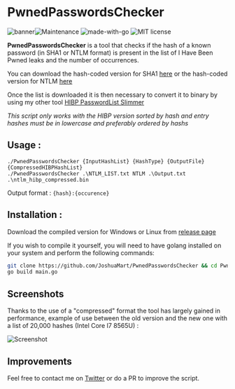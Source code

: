 # PwnedPasswordsChecker
![banner](https://zupimages.net/up/20/04/zsp8.png)![Maintenance](https://img.shields.io/badge/Maintained%3F-yes-green.svg) ![made-with-go](https://img.shields.io/badge/made%20with-go-blue)  ![MIT license](https://img.shields.io/badge/License-MIT-blue.svg)

**PwnedPasswordsChecker** is a tool that checks if the hash of a known password (in SHA1 or NTLM format) is present in the list of I Have Been Pwned leaks and the number of occurrences.

You can download the hash-coded version for SHA1 [here](https://downloads.pwnedpasswords.com/passwords/pwned-passwords-sha1-ordered-by-hash-v6.7z) or the hash-coded version for NTLM [here](https://downloads.pwnedpasswords.com/passwords/pwned-passwords-ntlm-ordered-by-hash-v6.7z)

Once the list is downloaded it is then necessary to convert it to binary by using my other tool [HIBP PasswordList Slimmer](https://github.com/JoshuaMart/HIBP_PasswordList_Slimmer)

*This script only works with the HIBP version sorted by hash and entry hashes must be in lowercase and preferably ordered by hashs*

## Usage :
```
./PwnedPasswordsChecker {InputHashList} {HashType} {OutputFile} {CompressedHIBPHashList}
./PwnedPasswordsChecker .\NTLM_LIST.txt NTLM .\Output.txt .\ntlm_hibp_compressed.bin
```

Output format : `{hash}:{occurence}`

## Installation :
Download the compiled version for Windows or Linux from [release page](https://github.com/JoshuaMart/PwnedPasswordsChecker/releases)

If you wish to compile it yourself, you will need to have golang installed on your system and perform the following commands:
```bash
git clone https://github.com/JoshuaMart/PwnedPasswordsChecker && cd PwnedPasswordsChecker
go build main.go
```

## Screenshots
Thanks to the use of a "compressed" format the tool has largely gained in performance, example of use between the old version and the new one with a list of 20,000 hashes (Intel Core I7 8565U) :

![Screenshot](https://zupimages.net/up/20/05/cudb.png)

## Improvements
Feel free to contact me on [Twitter](https://twitter.com/J0_mart) or do a PR to improve the script.
